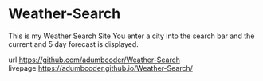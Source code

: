 # Weather-Search
This is my Weather Search Site
You enter a city into the search bar and the current and 5 day forecast is displayed.

url:https://github.com/adumbcoder/Weather-Search
livepage:https://adumbcoder.github.io/Weather-Search/

